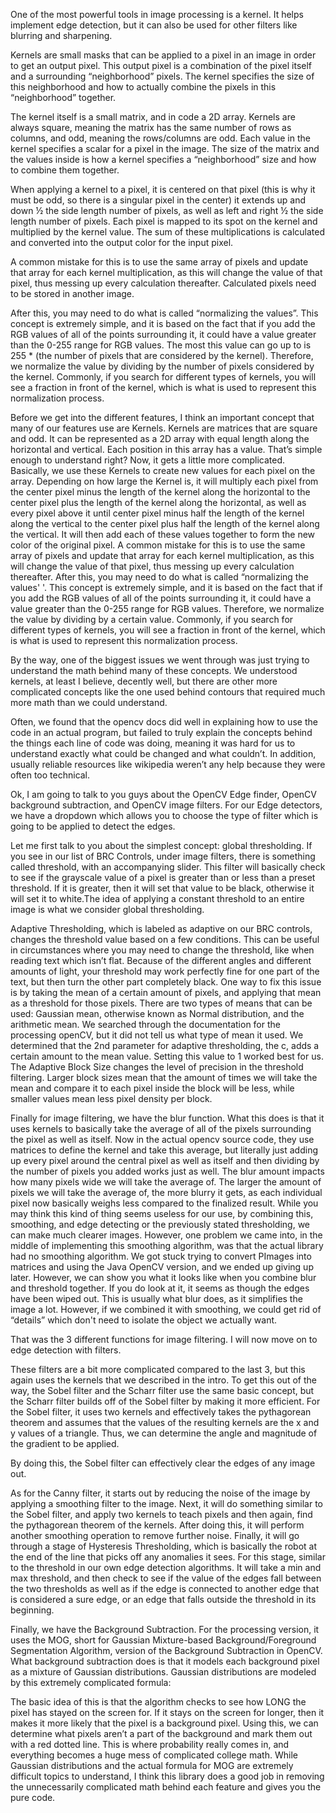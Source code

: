 One of the most powerful tools in image processing is a kernel. It helps implement edge detection, but it can also be used for other filters like blurring and sharpening. 

Kernels are small masks that can be applied to a pixel in an image in order to get an output pixel. This output pixel is a combination of the pixel itself and a surrounding “neighborhood” pixels. The kernel specifies the size of this neighborhood and how to actually combine the pixels in this “neighborhood” together. 

The kernel itself is a small matrix, and in code a 2D array. Kernels are always square, meaning the matrix has the same number of rows as columns, and odd, meaning the rows/columns are odd. Each value in the kernel specifies a scalar for a pixel in the image. The size of the matrix and the values inside is how a kernel specifies a “neighborhood” size and how to combine them together. 

When applying a kernel to a pixel, it is centered on that pixel (this is why it must be odd, so there is a singular pixel in the center) it extends up and down  ½ the side length number of pixels, as well as left and right ½ the side length number of pixels. Each pixel is mapped to its spot on the kernel and multiplied by the kernel value. The sum of these multiplications is calculated and converted into the output color for the input pixel. 

A common mistake for this is to use the same array of pixels and update that array for each kernel multiplication, as this will change the value of that pixel, thus messing up every calculation thereafter. Calculated pixels need to be stored in another image. 

After this, you may need to do what is called “normalizing the values”. This concept is extremely simple, and it is based on the fact that if you add the RGB values of all of the points surrounding it, it could have a value greater than the 0-255 range for RGB values. The most this value can go up to is 255 * (the number of pixels that are considered by the kernel). Therefore, we normalize the value by dividing by the number of pixels considered by the kernel. Commonly, if you search for different types of kernels, you will see a fraction in front of the kernel, which is what is used to represent this normalization process. 

Before we get into the different features, I think an important concept that many of our features use are Kernels. Kernels are matrices that are square and odd. It can be represented as a 2D array with equal length along the horizontal and vertical. Each position in this array has a value. That’s simple enough to understand right? Now, it gets a little more complicated. Basically, we use these Kernels to create new values for each pixel on the array. Depending on how large the Kernel is, it will multiply each pixel from the center pixel minus the length of the kernel along the horizontal to the center pixel plus the length of the kernel along the horizontal, as well as every pixel above it until center pixel minus half the length of the kernel along the vertical to the center pixel plus half the length of the kernel along the vertical. It will then add each of these values together to form the new color of the original pixel. A common mistake for this is to use the same array of pixels and update that array for each kernel multiplication, as this will change the value of that pixel, thus messing up every calculation thereafter. After this, you may need to do what is called “normalizing the values' '. This concept is extremely simple, and it is based on the fact that if you add the RGB values of all of the points surrounding it, it could have a value greater than the 0-255 range for RGB values. Therefore, we normalize the value by dividing by a certain value. Commonly, if you search for different types of kernels, you will see a fraction in front of the kernel, which is what is used to represent this normalization process.

By the way, one of the biggest issues we went through was just trying to understand the math behind many of these concepts. We understood kernels, at least I believe, decently well, but there are other more complicated concepts like the one used behind contours that required much more math than we could understand. 

Often, we found that the opencv docs did well in explaining how to use the code in an actual program, but failed to truly explain the concepts behind the things each line of code was doing, meaning it was hard for us to understand exactly what could be changed and what couldn’t. In addition, usually reliable resources like wikipedia weren’t any help because they were often too technical. 

Ok, I am going to talk to you guys about the OpenCV Edge finder, OpenCV background subtraction, and OpenCV image filters. For our Edge detectors, we have a dropdown which allows you to choose the type of filter which is going to be applied to detect the edges. 

Let me first talk to you about the simplest concept: global thresholding. If you see in our list of BRC Controls, under image filters, there is something called threshold, with an accompanying slider. This filter will basically check to see if the grayscale value of a pixel is greater than or less than a preset threshold. If it is greater, then it will set that value to be black, otherwise it will set it to white.The idea of applying a constant threshold to an entire image is what we consider global thresholding.

Adaptive Thresholding, which is labeled as adaptive on our BRC controls, changes the threshold value based on a few conditions. This can be useful in circumstances where you may need to change the threshold, like when reading text which isn’t flat. Because of the different angles and different amounts of light, your threshold may work perfectly fine for one part of the text, but then turn the other part completely black. One way to fix this issue is by taking the mean of a certain amount of pixels, and applying that mean as a threshold for those pixels. There are two types of means that can be used: Gaussian mean, otherwise known as Normal distribution, and the arithmetic mean. We searched through the documentation for the processing openCV, but it did not tell us what type of mean it used. We determined that the 2nd parameter for adaptive thresholding, the c, adds a certain amount to the mean value. Setting this value to 1 worked best for us. The Adaptive Block Size changes the level of precision in the threshold filtering. Larger block sizes mean that the amount of times we will take the mean and compare it to each pixel inside the block will be less, while smaller values mean less pixel density per block. 

Finally for image filtering, we have the blur function. What this does is that it uses kernels to basically take the average of all of the pixels surrounding the pixel as well as itself. Now in the actual opencv source code, they use matrices to define the kernel and take this average, but literally just adding up every pixel around the central pixel as well as itself and then dividing by the number of pixels you added works just as well. The blur amount impacts how many pixels wide we will take the average of. The larger the amount of pixels we will take the average of, the more blurry it gets, as each individual pixel now basically weighs less compared to the finalized result. While you may think this kind of thing seems useless for our use, by combining this, smoothing, and edge detecting or the previously stated thresholding, we can make much clearer images. However, one problem we came into, in the middle of implementing this smoothing algorithm, was that the actual library had no smoothing algorithm. We got stuck trying to convert PImages into matrices and using the Java OpenCV version, and we ended up giving up later. However, we can show you what it looks like when you combine blur and threshold together. If you do look at it, it seems as though the edges have been wiped out. This is usually what blur does, as it simplifies the image a lot. However, if we combined it with smoothing, we could get rid of “details” which don't need to isolate the object we actually want. 

That was the 3 different functions for image filtering. I will now move on to edge detection with filters. 

These filters are a bit more complicated compared to the last 3, but this again uses the kernels that we described in the intro. To get this out of the way, the Sobel filter and the Scharr filter use the same basic concept, but the Scharr filter builds off of the Sobel filter by making it more efficient. For the Sobel filter, it uses two kernels and effectively takes the pythagorean theorem and assumes that the values of the resulting kernels are the x and y values of a triangle. Thus, we can determine the angle and magnitude of the gradient to be applied.

By doing this, the Sobel filter can effectively clear the edges of any image out. 

As for the Canny filter, it starts out by reducing the noise of the image by applying a smoothing filter to the image. Next, it will do something similar to the Sobel filter, and apply two kernels to teach pixels and then again, find the pythagorean theorem of the kernels. After doing this, it will perform another smoothing operation to remove further noise. Finally, it will go through a stage of Hysteresis Thresholding, which is basically the robot at the end of the line that picks off any anomalies it sees. For this stage, similar to the threshold in our own edge detection algorithms. It will take a min and max threshold, and then check to see if the value of the edges fall between the two thresholds as well as if the edge is connected to another edge that is considered a sure edge, or an edge that falls outside the threshold in its beginning. 

Finally, we have the Background Subtraction. For the processing version, it uses the MOG, short for Gaussian Mixture-based Background/Foreground Segmentation Algorithm, version of the Background Subtraction in OpenCV. What background subtraction does is that it models each background pixel as a mixture of Gaussian distributions. Gaussian distributions are modeled by this extremely complicated formula:

The basic idea of this is that the algorithm checks to see how LONG the pixel has stayed on the screen for. If it stays on the screen for longer, then it makes it more likely that the pixel is a background pixel. Using this, we can determine what pixels aren’t a part of the background and mark them out with a red dotted line. This is where probability really comes in, and everything becomes a huge mess of complicated college math. While Gaussian distributions and the actual formula for MOG are extremely difficult topics to understand, I think this library does a good job in removing the unnecessarily complicated math behind each feature and gives you the pure code. 
